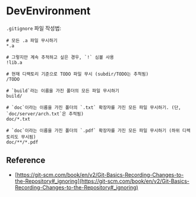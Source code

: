 # DevEnvironment

`.gitignore` 파일 작성법:

```
# 모든 .a 파일 무시하기
*.a

# 그렇지만 계속 추적하고 싶은 경우, `!` 심볼 사용
!lib.a

# 현재 디랙토리 기준으로 TODO 파일 무시 (subdir/TODO는 추척됨)
/TODO

# `build`라는 이름을 가진 폴더의 모든 파일 무시하기
build/

# `doc`이라는 이름을 가진 폴더의 `.txt` 확장자를 가진 모든 파일 무시하기. (단, `doc/server/arch.txt`은 추적됨)
doc/*.txt

# `doc`이라는 이름을 가진 폴더의 `.pdf` 확장자를 가진 모든 파일 무시하기 (하위 디렉토리도 무시됨) 
doc/**/*.pdf
```

## Reference

- [https://git-scm.com/book/en/v2/Git-Basics-Recording-Changes-to-the-Repository#_ignoring](https://git-scm.com/book/en/v2/Git-Basics-Recording-Changes-to-the-Repository#_ignoring)
